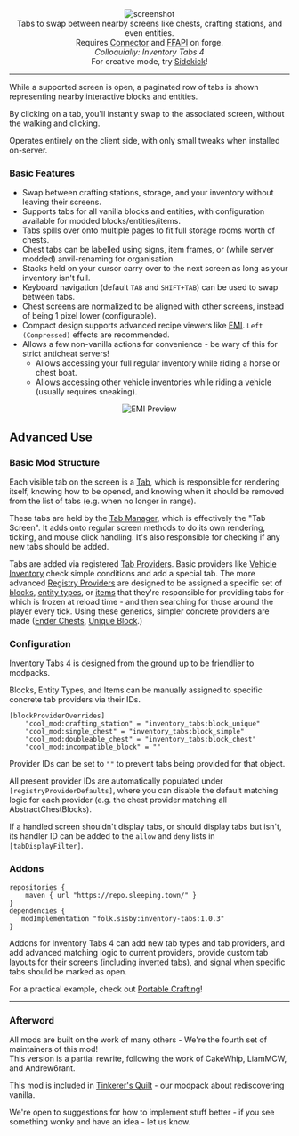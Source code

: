 <!--suppress HtmlDeprecatedTag, XmlDeprecatedElement -->
<center><img alt="screenshot" src="https://cdn.modrinth.com/data/VD1aynYU/images/7feef9e9ba223616e0462725ea7f5d860aea946f.png" /></center>

<center>
Tabs to swap between nearby screens like chests, crafting stations, and even entities.<br/>
Requires <a href="https://modrinth.com/mod/connector">Connector</a> and <a href="https://modrinth.com/mod/forgified-fabric-api">FFAPI</a> on forge.<br/>
<i>Colloquially: Inventory Tabs 4</i><br/>
For creative mode, try <a href="https://modrinth.com/mod/sidekick">Sidekick</a>!
</center>

---

While a supported screen is open, a paginated row of tabs is shown representing nearby interactive blocks and entities.

By clicking on a tab, you'll instantly swap to the associated screen, without the walking and clicking.

Operates entirely on the client side, with only small tweaks when installed on-server.

### Basic Features

 - Swap between crafting stations, storage, and your inventory without leaving their screens.
 - Supports tabs for all vanilla blocks and entities, with configuration available for modded blocks/entities/items. 
 - Tabs spills over onto multiple pages to fit full storage rooms worth of chests.
 - Chest tabs can be labelled using signs, item frames, or (while server modded) anvil-renaming for organisation.
 - Stacks held on your cursor carry over to the next screen as long as your inventory isn't full.
 - Keyboard navigation (default `TAB` and `SHIFT+TAB`) can be used to swap between tabs.
 - Chest screens are normalized to be aligned with other screens, instead of being 1 pixel lower (configurable).
 - Compact design supports advanced recipe viewers like [EMI](https://modrinth.com/mod/emi). `Left (Compressed)` effects are recommended.
 - Allows a few non-vanilla actions for convenience - be wary of this for strict anticheat servers!
   - Allows accessing your full regular inventory while riding a horse or chest boat.
   - Allows accessing other vehicle inventories while riding a vehicle (usually requires sneaking).

<center><img alt="EMI Preview" src="https://cdn.modrinth.com/data/VD1aynYU/images/7356435a874c5f5c587b59f4b71461da2e997df1.png" /></center>

## Advanced Use

### Basic Mod Structure

Each visible tab on the screen is a [Tab](https://github.com/sisby-folk/inventory-tabs/blob/1.20/src/main/java/folk/sisby/inventory_tabs/tabs/Tab.java), which is responsible for rendering itself, knowing how to be opened, and knowing when it should be removed from the list of tabs (e.g. when no longer in range).

These tabs are held by the [Tab Manager](https://github.com/sisby-folk/inventory-tabs/blob/1.20/src/main/java/folk/sisby/inventory_tabs/TabManager.java), which is effectively the "Tab Screen". It adds onto regular screen methods to do its own rendering, ticking, and mouse click handling. It's also responsible for checking if any new tabs should be added.

Tabs are added via registered [Tab Providers](https://github.com/sisby-folk/inventory-tabs/blob/1.20/src/main/java/folk/sisby/inventory_tabs/TabProviders.java). Basic providers like [Vehicle Inventory](https://github.com/sisby-folk/inventory-tabs/blob/1.20/src/main/java/folk/sisby/inventory_tabs/providers/VehicleInventoryTabProvider.java) check simple conditions and add a special tab. The more advanced [Registry Providers](https://github.com/sisby-folk/inventory-tabs/blob/1.20/src/main/java/folk/sisby/inventory_tabs/providers/RegistryTabProvider.java) are designed to be assigned a specific set of [blocks](https://github.com/sisby-folk/inventory-tabs/blob/1.20/src/main/java/folk/sisby/inventory_tabs/providers/BlockTabProvider.java), [entity types](https://github.com/sisby-folk/inventory-tabs/blob/1.20/src/main/java/folk/sisby/inventory_tabs/providers/EntityTabProvider.java), or [items](https://github.com/sisby-folk/inventory-tabs/blob/1.20/src/main/java/folk/sisby/inventory_tabs/providers/ItemTabProvider.java) that they're responsible for providing tabs for - which is frozen at reload time - and then searching for those around the player every tick. Using these generics, simpler concrete providers are made ([Ender Chests](https://github.com/sisby-folk/inventory-tabs/blob/1.20/src/main/java/folk/sisby/inventory_tabs/providers/EnderChestTabProvider.java), [Unique Block](https://github.com/sisby-folk/inventory-tabs/blob/1.20/src/main/java/folk/sisby/inventory_tabs/providers/UniqueBlockTabProvider.java).)  

### Configuration

Inventory Tabs 4 is designed from the ground up to be friendlier to modpacks. 

Blocks, Entity Types, and Items can be manually assigned to specific concrete tab providers via their IDs.

```
[blockProviderOverrides]
	"cool_mod:crafting_station" = "inventory_tabs:block_unique"
	"cool_mod:single_chest" = "inventory_tabs:block_simple"
	"cool_mod:doubleable_chest" = "inventory_tabs:block_chest"
	"cool_mod:incompatible_block" = ""
```

Provider IDs can be set to `""` to prevent tabs being provided for that object. 

All present provider IDs are automatically populated under `[registryProviderDefaults]`, where you can disable the default matching logic for each provider (e.g. the chest provider matching all AbstractChestBlocks).

If a handled screen shouldn't display tabs, or should display tabs but isn't, its handler ID can be added to the `allow` and `deny` lists in `[tabDisplayFilter]`.

### Addons

```
repositories {
	maven { url "https://repo.sleeping.town/" }
}
dependencies {
   modImplementation "folk.sisby:inventory-tabs:1.0.3"
}
```

Addons for Inventory Tabs 4 can add new tab types and tab providers, and add advanced matching logic to current providers, provide custom tab layouts for their screens (including inverted tabs), and signal when specific tabs should be marked as open.

For a practical example, check out [Portable Crafting](https://github.com/sisby-folk/portable-crafting)!

---

### Afterword

All mods are built on the work of many others - We're the fourth set of maintainers of this mod!<br/>
This version is a partial rewrite, following the work of CakeWhip, LiamMCW, and Andrew6rant.

This mod is included in [Tinkerer's Quilt](https://modrinth.com/modpack/tinkerers-quilt) - our modpack about rediscovering vanilla.

We're open to suggestions for how to implement stuff better - if you see something wonky and have an idea - let us know.
